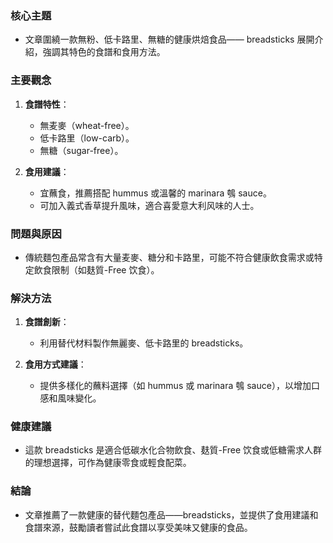 ### 核心主題  
- 文章圍繞一款無粉、低卡路里、無糖的健康烘焙食品—— breadsticks 展開介紹，強調其特色的食譜和食用方法。

### 主要觀念  
1. **食譜特性**：  
   - 無麦麥（wheat-free）。  
   - 低卡路里（low-carb）。  
   - 無糖（sugar-free）。  

2. **食用建議**：  
   - 宜蘸食，推薦搭配 hummus 或溫馨的 marinara 鴮 sauce。  
   - 可加入義式香草提升風味，適合喜愛意大利风味的人士。

### 問題與原因  
- 傳統麵包產品常含有大量麦麥、糖分和卡路里，可能不符合健康飲食需求或特定飲食限制（如麸質-Free 饮食）。  

### 解決方法  
1. **食譜創新**：  
   - 利用替代材料製作無麗麥、低卡路里的 breadsticks。  

2. **食用方式建議**：  
   - 提供多樣化的蘸料選擇（如 hummus 或 marinara 鴮 sauce），以增加口感和風味變化。  

### 健康建議  
- 這款 breadsticks 是適合低碳水化合物飲食、麸質-Free 饮食或低糖需求人群的理想選擇，可作為健康零食或輕食配菜。  

### 結論  
- 文章推薦了一款健康的替代麵包產品——breadsticks，並提供了食用建議和食譜來源，鼓勵讀者嘗試此食譜以享受美味又健康的食品。
